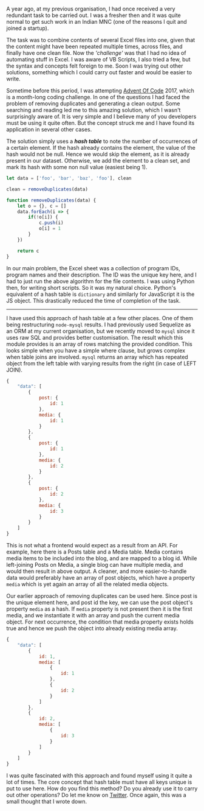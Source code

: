 A year ago, at my previous organisation, I had once received a very redundant task to be carried out. I was a fresher then and it was quite normal to get such work in an Indian MNC (one of the reasons I quit and joined a startup). 

The task was to combine contents of several Excel files into one, given that the content might have been repeated multiple times, across files, and finally have one clean file. Now the _'challenge'_ was that I had no idea of automating stuff in Excel. I was aware of VB Scripts, I also tried a few, but the syntax and concepts felt foreign to me. Soon I was trying out other solutions, something which I could carry out faster and would be easier to write.

Sometime before this period, I was attempting [Advent Of Code](https://adventofcode.com/) 2017, which is a month-long coding challenge. In one of the questions I had faced the problem of removing duplicates and generating a clean output. Some searching and reading led me to this amazing solution, which I wasn't surprisingly aware of. It is very simple and I believe many of you developers must be using it quite often. But the concept struck me and I have found its application in several other cases.

The solution simply uses a ***hash table*** to note the number of occurrences of a certain element. If the hash already contains the element, the value of the hash would not be null. Hence we would skip the element, as it is already present in our dataset. Otherwise, we add the element to a clean set, and mark its hash with some non null value (easiest being 1).

```jsx
let data = ['foo', 'bar', 'baz', 'foo'], clean

clean = removeDuplicates(data)

function removeDuplicates(data) {
    let o = {}, c = []
    data.forEach(i => {
        if(!o[i]) {
            c.push(i)
            o[i] = 1
        }
    })

    return c
}

```

In our main problem, the Excel sheet was a collection of program IDs, program names and their description. The ID was the unique key here, and I had to just run the above algorithm for the file contents. I was using Python then, for writing short scripts. So it was my natural choice. Python's equivalent of a hash table is `dictionary` and similarly for JavaScript it is the JS object. This drastically reduced the time of completion of the task.

<hr>

I have used this approach of hash table at a few other places. One of them being restructuring `node-mysql` results. I had previously used Sequelize as an ORM at my current organisation, but we recently moved to `mysql` since it uses raw SQL and provides better customisation. The result which this module provides is an array of rows matching the provided condition. This looks simple when you have a simple where clause, but grows complex when table joins are involved. `mysql` returns an array which has repeated object from the left table with varying results from the right (in case of LEFT JOIN). 

```jsx
{
    "data": [
        {
            post: {
                id: 1
            },
            media: {
                id: 1
            }
        },
        {
            post: {
                id: 1
            },
            media: {
                id: 2
            }
        },
        {
            post: {
                id: 2
            },
            media: {
                id: 3
            }
        }
    ]
}
```

This is not what a frontend would expect as a result from an API. For example, here there is a Posts table and a Media table. Media contains media items to be included into the blog, and are mapped to a blog id. While left-joining Posts on Media, a single blog can have multiple media, and would then result in above output. A cleaner, and more easier-to-handle data would preferably have an array of post objects, which have a property `media` which is yet again an array of all the related media objects.

Our earlier approach of removing duplicates can be used here. Since post is the unique element here, and post id the key, we can use the post object's property `media` as a hash. If `media` property is not present then it is the first media, and we instantiate it with an array and push the current media object. For next occurrence, the condition that media property exists holds true and hence we push the object into already existing media array.

```jsx
{
    "data": [
        {
            id: 1,
            media: [
                {
                    id: 1
                },
                {
                    id: 2
                }
            ]
        },
        {
            id: 2,
            media: [
                {
                    id: 3
                }
            ]
        }
    ]
}
```

I was quite fascinated with this approach and found myself using it quite a lot of times. The core concept that hash table must have all keys unique is put to use here. How do you find this method? Do you already use it to carry out other operations? Do let me know on [Twitter](https://twitter.com/mohitkarekar). Once again, this was a small thought that I wrote down.